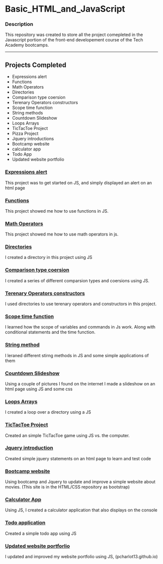 # Basic_HTML_and_JavaScript
### Description
This repository was created to store all the project comepleted in the Javascript portion of the front-end developement course of the Tech Academy bootcamps.

---

## Projects Completed

- Expressions alert
- Functions
- Math Operators
- Directories
- Comparison type coersion
- Terenary Operators constructors
- Scope time function
- String methods
- Countdown Slideshow
- Loops Arrays
- TicTacToe Project
- Pizza Project
- Jquery introductions
- Bootcamp website
- calculator app
- Todo App
- Updated website portfolio


### <u>Expressions alert</u>
This project was to get started on JS, and simply displayed an alert on an html page
### <u>Functions</u>
This project showed me how to use functions in JS.
### <u>Math Operators</u>
This project showed me how to use math operators in js.
### <u>Directories</u>
I created a directory in this project using JS
### <u>Comparison type coersion</u>
I created a series of different comparsion types and coersions using JS.
### <u>Terenary Operators constructors</u>
I used directories to use terenary operators and constructors in this project.
### <u>Scope time function</u>
I learned how the scope of variables and commands in Js work. Along with conditional statements and the time function.
### <u>String method</u>
I leraned different stirng methods in JS and some simple applications of them
### <u>Countdown Slideshow</u>
Using a couple of pictures I found on the internet I made a slideshow on an html page using JS and some css
### <u>Loops Arrays</u>
I created a loop over a directory using a JS

### <u>TicTacToe Project</u>
Created an simple TicTacToe game using JS vs. the computer.
### <u>Jquery introduction</u>
Created simple jquery statements on an html page to learn and test code
### <u>Bootcamp website</u>
Using bootcamp and Jquery to update and improve a simple website about movies. (This site is in the HTML/CSS repository as bootstrap)
### <u>Calculator App</u>
Using JS, I created a calculator application that also displays on the console
### <u>Todo application</u>
Created a simple todo app using JS
### <u>Updated website portforlio</u>
I updated and improved my website portfolio using JS, (pcharlot13.github.io)


